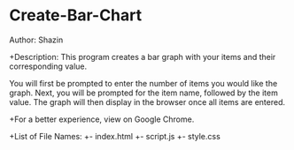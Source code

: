# Create-Bar-Chart

Author: Shazin

 +Description: This program creates a bar graph with your items and their corresponding value. 
  
  You will first be prompted to enter the number of items you would like the graph.
  Next, you will be prompted for the item name, followed by the item value.
  The graph will then display in the browser once all items are entered. 
 
 +For a better experience, view on Google Chrome.
 
 +List of File Names: 
 +- index.html
 +- script.js
 +- style.css
